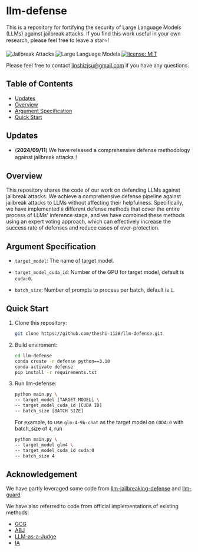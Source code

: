 # llm-defense
This is a repository for fortifying the security of Large Language Models (LLMs) against jailbreak attacks. If you find this work useful in your own research, please feel free to leave a star⭐️!

![Jailbreak Attacks](https://img.shields.io/badge/Jailbreak-Attacks-yellow.svg?style=plastic)
![Large Language Models](https://img.shields.io/badge/LargeLanguage-Models-green.svg?style=plastic)
[![license: MIT](https://img.shields.io/badge/license-MIT-yellow.svg)](https://opensource.org/licenses/MIT)

Please feel free to contact linshizjsu@gmail.com if you have any questions.

## Table of Contents

- [Updates](#updates)
- [Overview](#overview)
- [Argument Specification](#argument-specification)
- [Quick Start](#quick-start)


## Updates

- (**2024/09/11**) We have released a comprehensive defense methodology against jailbreak attacks！


## Overview

This repository shares the code of our work on defending LLMs against jailbreak attacks. We achieve a comprehensive defense pipeline against jailbreak attacks to LLMs without affecting their helpfulness. Specifically, we have implemented `8` different defense methods that cover the entire process of LLMs' inference stage, and we have combined these methods using an expert voting approach, which can effectively increase the success rate of defenses and reduce cases of over-protection.


## Argument Specification
  
- `target_model`: The name of target model.
    
- `target_model_cuda_id`: Number of the GPU for target model, default is `cuda:0`.

- `batch_size`: Number of prompts to process per batch, default is `1`.

  
## Quick Start

1. Clone this repository:

   ```sh
   git clone https://github.com/theshi-1128/llm-defense.git
   ```

2. Build enviroment:

   ```sh
   cd llm-defense
   conda create -n defense python==3.10
   conda activate defense
   pip install -r requirements.txt
   ```

3. Run llm-defense:

     ```sh
     python main.py \
     -- target_model [TARGET MODEL] \
     -- target_model_cuda_id [CUDA ID]
     -- batch_size [BATCH SIZE]
     ```

    For example, to use `glm-4-9b-chat` as the target model on `CUDA:0` with batch_size of `4`, run
  
     ```sh
     python main.py \
     -- target_model glm4 \
     -- target_model_cuda_id cuda:0
     -- batch_size 4
     ```
     

## Acknowledgement

We have partly leveraged some code from [llm-jailbreaking-defense](https://github.com/YihanWang617/llm-jailbreaking-defense) and [llm-guard](https://github.com/protectai/llm-guard).

We have also referred to code from official implementations of existing methods:
* [GCG](https://github.com/llm-attacks/llm-attacks)
* [ABJ](https://github.com/theshi-1128/ABJ-Attack)
* [LLM-as-a-Judge](https://github.com/lm-sys/FastChat/tree/main/fastchat/llm_judge)
* [IA](https://github.com/alphadl/SafeLLM_with_IntentionAnalysis?tab=readme-ov-file)

